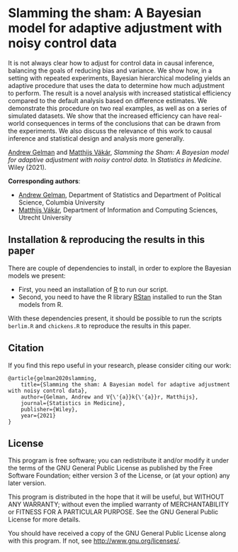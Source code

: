 # Slamming the sham: A Bayesian model for adaptive adjustment with noisy control data

It is not always clear how to adjust for control data in causal inference, balancing the goals of reducing bias and variance. We show how, in a setting with repeated experiments, Bayesian hierarchical modeling yields an adaptive procedure that uses the data to determine how much adjustment to perform. The result is a novel analysis with increased statistical efficiency compared to the default analysis based on difference estimates. We demonstrate this procedure on two real examples, as well as on a series of simulated datasets. We show that the increased efficiency can have real-world consequences in terms of the conclusions that can be drawn from the experiments. We also discuss the relevance of this work to causal inference and statistical design and analysis more generally.

[Andrew Gelman](http://www.stat.columbia.edu/~gelman/) and [Matthijs Vákár](https://www.uu.nl/medewerkers/MILVakar), *Slamming the Sham:
A Bayesian model for adaptive adjustment with noisy control data.* In *Statistics in Medicine*. Wiley (2021).

**Corresponding authors**:

* [Andrew Gelman](gelman@stat.columbia.edu), Department of Statistics and Department of Political Science, Columbia University
* [Matthijs Vákár](matthijs.vakar@gmail.com), Department of Information and Computing Sciences, Utrecht University

## Installation & reproducing the results in this paper

There are couple of dependencies to install, in order to explore the Bayesian models we present:

* First, you need an installation of [R](https://www.r-project.org/) to run our script.
* Second, you need to have the R library [RStan](https://github.com/stan-dev/rstan/wiki/RStan-Getting-Started) installed to run the Stan models from R.

With these dependencies present, it should be possible to run the scripts `berlim.R` and `chickens.R` to reproduce the results in this paper.

## Citation

If you find this repo useful in your research, please consider citing our work:

    @article{gelman2020slamming,
        title={Slamming the sham: A Bayesian model for adaptive adjustment with noisy control data},
        author={Gelman, Andrew and V{\'{a}}k{\'{a}}r, Matthijs},
        journal={Statistics in Medicine},
        publisher={Wiley},
        year={2021}
    }

## License

This program is free software; you can redistribute it and/or modify it under the terms of the GNU General Public License as published by the Free Software Foundation; either version 3 of the License, or (at your option) any later version.

This program is distributed in the hope that it will be useful, but WITHOUT ANY WARRANTY; without even the implied warranty of MERCHANTABILITY or FITNESS FOR A PARTICULAR PURPOSE. See the GNU General Public License for more details.

You should have received a copy of the GNU General Public License along with this program. If not, see  <http://www.gnu.org/licenses/>.
